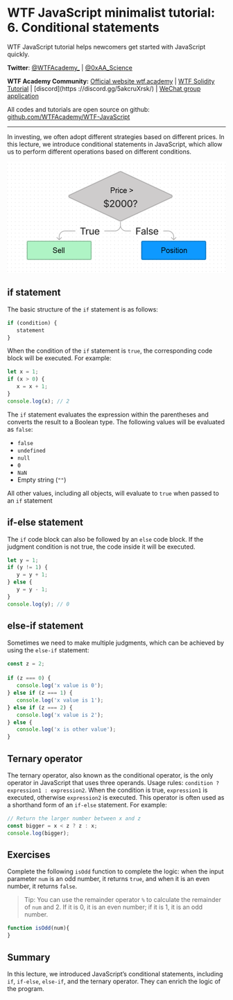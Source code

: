 # WTF JavaScript minimalist tutorial: 6. Conditional statements

WTF JavaScript tutorial helps newcomers get started with JavaScript quickly.

**Twitter**: [@WTFAcademy\_](https://twitter.com/WTFAcademy_) | [@0xAA_Science](https://twitter.com/0xAA_Science)

**WTF Academy Community:** [Official website wtf.academy](https://wtf.academy/) | [WTF Solidity Tutorial](https://github.com/AmazingAng/WTFSolidity) | [discord](https ://discord.gg/5akcruXrsk/) | [WeChat group application](https://docs.google.com/forms/d/e/1FAIpQLSe4KGT8Sh6sJ7hedQRuIYirOoZK_85miz3dw7vA1-YjodgJ-A/viewform?usp=sf_link)

All codes and tutorials are open source on github: [github.com/WTFAcademy/WTF-JavaScript](https://github.com/WTFAcademy/WTF-JavaScript)

---

In investing, we often adopt different strategies based on different prices. In this lecture, we introduce conditional statements in JavaScript, which allow us to perform different operations based on different conditions.

![](./img/6-1.png)

## if statement

The basic structure of the `if` statement is as follows:

```js
if (condition) {
   statement
}
```

When the condition of the `if` statement is `true`, the corresponding code block will be executed. For example:

```js
let x = 1;
if (x > 0) {
   x = x + 1;
}
console.log(x); // 2
```

The `if` statement evaluates the expression within the parentheses and converts the result to a Boolean type. The following values ​​will be evaluated as `false`:

- `false`
- `undefined`
- `null`
- `0`
- `NaN`
- Empty string (`""`)

All other values, including all objects, will evaluate to `true` when passed to an `if` statement

## if-else statement

The `if` code block can also be followed by an `else` code block. If the judgment condition is not true, the code inside it will be executed.

```js
let y = 1;
if (y != 1) {
   y = y + 1;
} else {
   y = y - 1;
}
console.log(y); // 0
```

## else-if statement

Sometimes we need to make multiple judgments, which can be achieved by using the `else-if` statement:

```js
const z = 2;

if (z === 0) {
   console.log('x value is 0');
} else if (z === 1) {
   console.log('x value is 1');
} else if (z === 2) {
   console.log('x value is 2');
} else {
   console.log('x is other value');
}
```

## Ternary operator

The ternary operator, also known as the conditional operator, is the only operator in JavaScript that uses three operands. Usage rules: `condition ? expression1 : expression2`. When the condition is true, `expression1` is executed, otherwise `expression2` is executed. This operator is often used as a shorthand form of an `if-else` statement. For example:

```js
// Return the larger number between x and z
const bigger = x < z ? z : x;
console.log(bigger);
```

## Exercises

Complete the following `isOdd` function to complete the logic: when the input parameter `num` is an odd number, it returns `true`, and when it is an even number, it returns `false`.

> Tip: You can use the remainder operator `%` to calculate the remainder of `num` and 2. If it is 0, it is an even number; if it is 1, it is an odd number.

```js
function isOdd(num){
}
```

## Summary

In this lecture, we introduced JavaScript’s conditional statements, including `if`, `if-else`, `else-if`, and the ternary operator. They can enrich the logic of the program.
